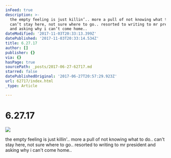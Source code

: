 ```yaml
---
inFeed: true
description: >-
  the empty feeling is just killin’.. more a pull of not knowing what to do..
  can’t stay here, not sure where to go.. resorted to writing to mr president
  and asking why i can’t come home..
dateModified: '2017-11-03T20:33:13.399Z'
datePublished: '2017-11-03T20:33:14.534Z'
title: 6.27.17
author: []
publisher: {}
via: {}
hasPage: true
sourcePath: _posts/2017-06-27-62717.md
starred: false
datePublishedOriginal: '2017-06-27T20:57:29.923Z'
url: 62717/index.html
_type: Article

---
```

# 6.27.17
![](https://the-grid-user-content.s3-us-west-2.amazonaws.com/2e39f748-0a80-4197-a219-ffa639bf1d2c.jpg)

the empty feeling is just killin'.. more a pull of not knowing what to do.. can't stay here, not sure where to go.. resorted to writing to mr president and asking why i can't come home..